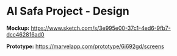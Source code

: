 # Al Safa Project - Design

**Mockup:** https://www.sketch.com/s/3e995e00-37c1-4ed6-9fb7-dcc462816ad0

**Prototype:** https://marvelapp.com/prototype/6i692gd/screens
